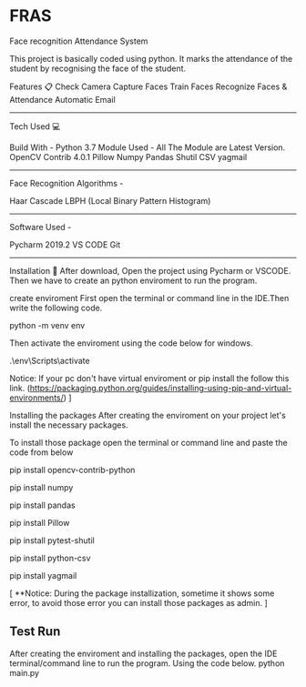 # FRAS
Face recognition Attendance System


This project is basically coded using python.
It marks the attendance of the student by recognising the face of the student.


Features 📋
Check Camera
Capture Faces
Train Faces
Recognize Faces & Attendance
Automatic Email

-------------------------------------------------

Tech Used 💻

Build With -
Python 3.7
Module Used - All The Module are Latest Version.
OpenCV Contrib 4.0.1
Pillow
Numpy
Pandas
Shutil
CSV
yagmail

-------------------------------------------------

Face Recognition Algorithms -

Haar Cascade
LBPH (Local Binary Pattern Histogram)

-------------------------------------------------

Software Used -

Pycharm 2019.2
VS CODE
Git

-------------------------------------------------

Installation 🔑 After download, Open the project using Pycharm or VSCODE. Then we have to create an python enviroment to run the program.

create enviroment First open the terminal or command line in the IDE.Then write the following code.

python -m venv env

Then activate the enviroment using the code below for windows.

.\env\Scripts\activate

Notice: If your pc don't have virtual enviroment or pip install the follow this link. (https://packaging.python.org/guides/installing-using-pip-and-virtual-environments/) ]

Installing the packages
After creating the enviroment on your project let's install the necessary packages.

To install those package open the terminal or command line and paste the code from below

pip install opencv-contrib-python

pip install numpy

pip install pandas

pip install Pillow

pip install pytest-shutil

pip install python-csv

pip install yagmail


[ **Notice: During the package installization, sometime it shows some error, to avoid those error you can install those packages as admin. ]

Test Run 
-----------------------
After creating the enviroment and installing the packages, open the IDE terminal/command line to run the program. Using the code below.
python main.py
